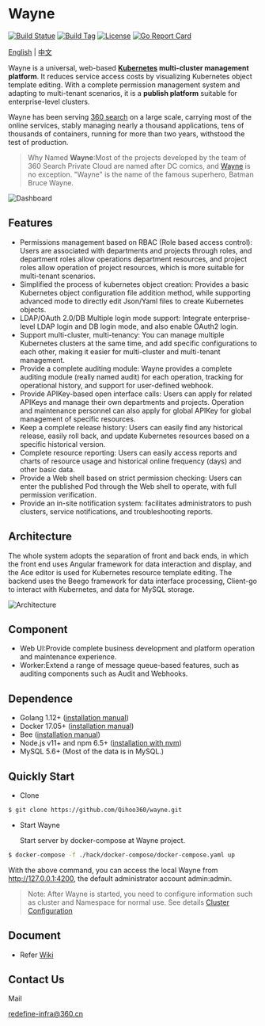 # Wayne

[![Build Statue](https://travis-ci.org/Qihoo360/wayne.svg?branch=master)](https://travis-ci.org/Qihoo360/wayne)
[![Build Tag](https://img.shields.io/github/tag/Qihoo360/wayne.svg)](https://github.com/Qihoo360/wayne/releases)
[![License](https://img.shields.io/badge/License-Apache%202.0-blue.svg)](https://github.com/Qihoo360/wayne/blob/master/LICENSE)
[![Go Report Card](https://goreportcard.com/badge/github.com/Qihoo360/wayne)](https://goreportcard.com/report/github.com/Qihoo360/wayne)

[English](https://github.com/Qihoo360/wayne/blob/master/README.md) | [中文](https://github.com/Qihoo360/wayne/blob/master/README-CN.md)

Wayne is a universal, web-based **[Kubernetes](https://kubernetes.io) multi-cluster management platform**. It reduces service access costs by visualizing Kubernetes object template editing.
With a complete permission management system and adapting to multi-tenant scenarios, it is a **publish platform** suitable for enterprise-level clusters.

Wayne has been serving [360 search](https://www.so.com/?src=wayne) on a large scale, carrying most of the online services, stably managing nearly a thousand applications, tens of thousands of containers, running for more than two years, withstood the test of production.

> Why Named **Wayne**:Most of the projects developed by the team of 360 ​​Search Private Cloud are named after DC comics, and [Wayne](https://en.wikipedia.org/wiki/Batman#Bruce_Wayne) is no exception. "Wayne" is the name of the famous superhero, Batman Bruce Wayne.

![Dashboard](docs/images/dashboard-ui.png)

## Features

- Permissions management based on RBAC (Role based access control): Users are associated with departments and projects through roles, and department roles allow operations department resources, and project roles allow operation of project resources, which is more suitable for multi-tenant scenarios.
- Simplified the process of kubernetes object creation: Provides a basic Kubernetes object configuration file addition method, while supporting advanced mode to directly edit Json/Yaml files to create Kubernetes objects.
- LDAP/OAuth 2.0/DB Multiple login mode support: Integrate enterprise-level LDAP login and DB login mode, and also enable OAuth2 login.
- Support multi-cluster, multi-tenancy: You can manage multiple Kubernetes clusters at the same time, and add specific configurations to each other, making it easier for multi-cluster and multi-tenant management.
- Provide a complete auditing module: Wayne provides a complete auditing module (really named audit) for each operation, tracking for operational history, and support for user-defined webhook.
- Provide APIKey-based open interface calls: Users can apply for related APIKeys and manage their own departments and projects. Operation and maintenance personnel can also apply for global APIKey for global management of specific resources.
- Keep a complete release history: Users can easily find any historical release, easily roll back, and update Kubernetes resources based on a specific historical version.
- Complete resource reporting: Users can easily access reports and charts of resource usage and historical online frequency (days) and other basic data.
- Provide a Web shell based on strict permission checking: Users can enter the published Pod through the Web shell to operate, with full permission verification.
- Provide an in-site notification system: facilitates administrators to push clusters, service notifications, and troubleshooting reports.

## Architecture

The whole system adopts the separation of front and back ends, in which the front end uses Angular framework for data interaction and display, and the Ace editor is used for Kubernetes resource template editing. The backend uses the Beego framework for data interface processing, Client-go to interact with Kubernetes, and data for MySQL storage.

![Architecture](docs/images/architecture.png)

## Component

- Web UI:Provide complete business development and platform operation and maintenance experience.
- Worker:Extend a range of message queue-based features, such as auditing components such as Audit and Webhooks.

## Dependence

- Golang 1.12+ ([installation manual](https://golang.org/dl/))
- Docker 17.05+ ([installation manual](https://docs.docker.com/install))
- Bee ([installation manual](https://github.com/beego/bee))
- Node.js v11+ and npm 6.5+ ([installation with nvm](https://github.com/creationix/nvm#usage))
- MySQL 5.6+ (Most of the data is in MySQL.)

## Quickly Start

- Clone

```bash
$ git clone https://github.com/Qihoo360/wayne.git
```

- Start Wayne

  Start server by docker-compose at Wayne project.

```bash
$ docker-compose -f ./hack/docker-compose/docker-compose.yaml up
```

With the above command, you can access the local Wayne from http://127.0.0.1:4200, the default administrator account admin:admin.

> Note: After Wayne is started, you need to configure information such as cluster and Namespace for normal use. See details [Cluster Configuration](http://360yun.org/wayne/admin/cluster.html)

## Document

- Refer [Wiki](http://360yun.org/wayne/)

## Contact Us

Mail

redefine-infra@360.cn
